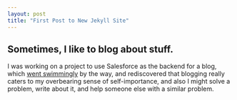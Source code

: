 ```yaml
---
layout: post
title: "First Post to New Jekyll Site"
---
```

## Sometimes, I like to blog about stuff.

I was working on a project to use Salesforce as the backend for a blog, which [went swimmingly](http://cappblog-developer-edition.na50.force.com/) by the way, and rediscovered that blogging really caters to my overbearing sense of self-importance, and also I might solve a problem, write about it, and help someone else with a similar problem. 